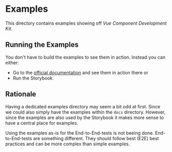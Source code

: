# Examples
This directory contains examples showing off *Vue Component Development Kit*.

## Running the Examples
You don't have to build the examples to see them in action. Instead you can either:

- Go to the [official documentation](https://christiankienle.github.io/cdk/) and see them in action there or
- Run the Storybook.

## Rationale
Having a dedicated examples directory may seem a bit odd at first. Since we could also simply have the examples within the `docs` directory. However, since the examples are also used by the Storybook it makes more sense to have a central place for examples.

Using the examples as-is for the End-to-End-tests is not beeing done. End-to-End-tests are something different. They should follow best (E2E) best practices and can be more complex than simple examples.
